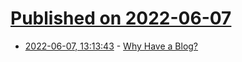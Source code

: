 # [Published on 2022-06-07](index.md)

* [2022-06-07, 13:13:43](https://news.ycombinator.com/item?id=31653748) - [Why Have a Blog?](https://robinwinslow.uk/why-have-a-blog)
